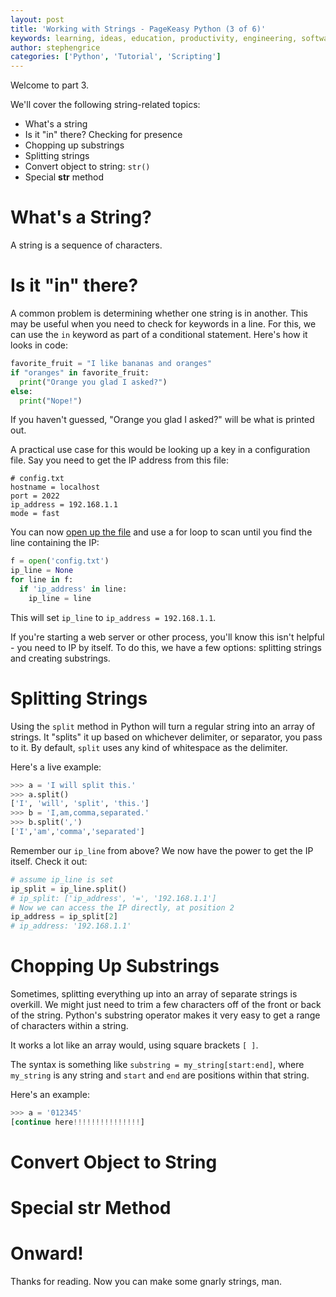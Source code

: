 ```yaml
---
layout: post
title: 'Working with Strings - PageKeasy Python (3 of 6)'
keywords: learning, ideas, education, productivity, engineering, software engineering, technology, python, scripting, pagekey, pagekeasy, files
author: stephengrice
categories: ['Python', 'Tutorial', 'Scripting']
---
```


Welcome to part 3.

We'll cover the following string-related topics:

* What's a string
* Is it "in" there? Checking for presence
* Chopping up substrings
* Splitting strings
* Convert object to string: `str()`
* Special __str__ method

# What's a String?

A string is a sequence of characters.

# Is it "in" there?

A common problem is determining whether one string is in another. This may be useful when you need to check for keywords in a line. For this, we can use the `in` keyword as part of a conditional statement. Here's how it looks in code:

```python
favorite_fruit = "I like bananas and oranges"
if "oranges" in favorite_fruit:
  print("Orange you glad I asked?")
else:
  print("Nope!")
```

If you haven't guessed, "Orange you glad I asked?" will be what is printed out.

A practical use case for this would be looking up a key in a configuration file. Say you need to get the IP address from this file:

```
# config.txt
hostname = localhost
port = 2022
ip_address = 192.168.1.1
mode = fast
```

You can now [open up the file]() and use a for loop to scan until you find the line containing the IP:

```python
f = open('config.txt')
ip_line = None
for line in f:
  if 'ip_address' in line:
    ip_line = line
```

This will set `ip_line` to `ip_address = 192.168.1.1`.

If you're starting a web server or other process, you'll know this isn't helpful - you need to IP by itself. To do this, we have a few options: splitting strings and creating substrings.

# Splitting Strings

Using the `split` method in Python will turn a regular string into an array of strings. It "splits" it up based on whichever delimiter, or separator, you pass to it. By default, `split` uses any kind of whitespace as the delimiter.

Here's a live example:

```python
>>> a = 'I will split this.'
>>> a.split()
['I', 'will', 'split', 'this.']
>>> b = 'I,am,comma,separated.'
>>> b.split(',')
['I','am','comma','separated']
```

Remember our `ip_line` from above? We now have the power to get the IP itself. Check it out:

```python
# assume ip_line is set
ip_split = ip_line.split()
# ip_split: ['ip_address', '=', '192.168.1.1']
# Now we can access the IP directly, at position 2
ip_address = ip_split[2]
# ip_address: '192.168.1.1'
```

# Chopping Up Substrings

Sometimes, splitting everything up into an array of separate strings is overkill. We might just need to trim a few characters off of the front or back of the string. Python's substring operator makes it very easy to get a range of characters within a string.

It works a lot like an array would, using square brackets `[ ]`.

The syntax is something like `substring = my_string[start:end]`, where `my_string` is any string and `start` and `end` are positions within that string.

Here's an example:

```python
>>> a = '012345'
[continue here!!!!!!!!!!!!!!!]
```

# Convert Object to String

# Special __str__ Method

# Onward!

Thanks for reading. Now you can make some gnarly strings, man.
